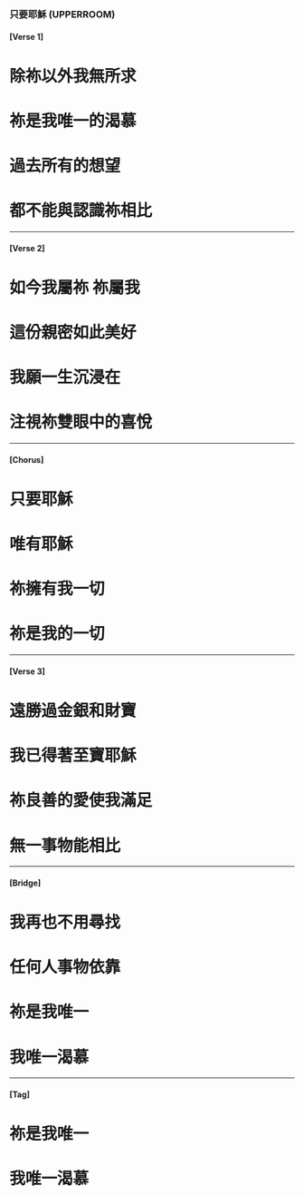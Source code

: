 ### 只要耶穌 (UPPERROOM)

#### [Verse 1] 
# 除祢以外我無所求 
# 祢是我唯一的渴慕
# 過去所有的想望
# 都不能與認識祢相比

---

#### [Verse 2] 
# 如今我屬祢 祢屬我 
# 這份親密如此美好
# 我願一生沉浸在
# 注視祢雙眼中的喜悅

---

#### [Chorus] 
# 只要耶穌 
# 唯有耶穌 
# 祢擁有我一切
# 祢是我的一切

---

#### [Verse 3] 
# 遠勝過金銀和財寶 
# 我已得著至寶耶穌 
# 祢良善的愛使我滿足
# 無一事物能相比 

---

#### [Bridge] 
# 我再也不用尋找 
# 任何人事物依靠 
# 祢是我唯一 
# 我唯一渴慕

---

#### [Tag]
# 祢是我唯一 
# 我唯一渴慕

